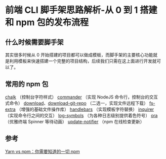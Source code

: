 # 前端 CLI 脚手架思路解析-从 0 到 1 搭建 和 npm 包的发布流程

## 什么时候需要脚手架

其实很多时候从 0 开始搭建的项目都可以做成模板，而脚手架的主要核心功能就是利用模板来快速搭建一个完整的项目结构，后续我们只需在这上面进行开发就可以了。

## 常用的 npm 包

[chalk](https://www.npmjs.com/package/chalk) （控制台字符样式）
[commander](commander) （实现 NodeJS 命令行，控制台的交互式命令）
[download](https://www.npmjs.com/package/download)、[download-git-repo](https://www.npmjs.com/package/download-git-repo) （二选一，实现文件远程下载）
[fs-extra](https://www.npmjs.com/package/fs-extra) （增强的基础文件操作库）
[handlebars](https://www.npmjs.com/package/handlebars) （实现模板字符替换）
[inquirer](https://www.npmjs.com/package/inquirer) （实现命令行之间的交互）
[log-symbols](https://www.npmjs.com/package/log-symbols) （为各种日志级别提供着色符号）
[ora](https://www.npmjs.com/package/ora) （优雅终端 Spinner 等待动画）
[update-notifier](update-notifier) （npm 在线检查更新）

## 参考

[Yarn vs npm：你需要知道的一切 npm](https://weekly.zoo.team/detail/npm)
